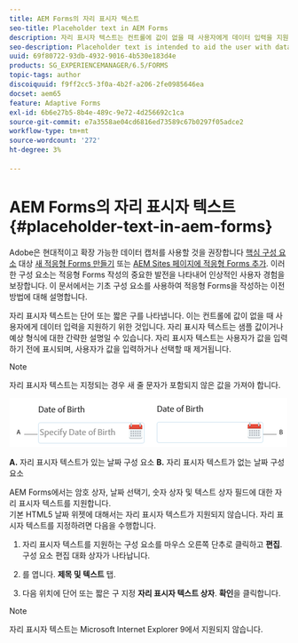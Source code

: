 ```yaml
---
title: AEM Forms의 자리 표시자 텍스트
seo-title: Placeholder text in AEM Forms
description: 자리 표시자 텍스트는 컨트롤에 값이 없을 때 사용자에게 데이터 입력을 지원하기 위한 것입니다. 샘플 값이거나 예상 형식에 대한 간략한 설명일 수 있습니다.
seo-description: Placeholder text is intended to aid the user with data entry when the control has no value. It could be a sample value or a brief description of the expected format.
uuid: 69f80722-93db-4932-9016-4b530e183d4e
products: SG_EXPERIENCEMANAGER/6.5/FORMS
topic-tags: author
discoiquuid: f9ff2cc5-3f0a-4b2f-a206-2fe0985646ea
docset: aem65
feature: Adaptive Forms
exl-id: 6b6e27b5-8b4e-489c-9e72-4d256692c1ca
source-git-commit: e7a3558ae04cd6816ed73589c67b0297f05adce2
workflow-type: tm+mt
source-wordcount: '272'
ht-degree: 3%

---
```


# AEM Forms의 자리 표시자 텍스트 {#placeholder-text-in-aem-forms}

<span class="preview"> Adobe은 현대적이고 확장 가능한 데이터 캡처를 사용할 것을 권장합니다 [핵심 구성 요소](https://experienceleague.adobe.com/docs/experience-manager-core-components/using/adaptive-forms/introduction.html) 대상 [새 적응형 Forms 만들기](/help/forms/using/create-an-adaptive-form-core-components.md) 또는 [AEM Sites 페이지에 적응형 Forms 추가](/help/forms/using/create-or-add-an-adaptive-form-to-aem-sites-page.md). 이러한 구성 요소는 적응형 Forms 작성의 중요한 발전을 나타내어 인상적인 사용자 경험을 보장합니다. 이 문서에서는 기초 구성 요소를 사용하여 적응형 Forms을 작성하는 이전 방법에 대해 설명합니다. </span>

자리 표시자 텍스트는 단어 또는 짧은 구를 나타냅니다. 이는 컨트롤에 값이 없을 때 사용자에게 데이터 입력을 지원하기 위한 것입니다. 자리 표시자 텍스트는 샘플 값이거나 예상 형식에 대한 간략한 설명일 수 있습니다. 자리 표시자 텍스트는 사용자가 값을 입력하기 전에 표시되며, 사용자가 값을 입력하거나 선택할 때 제거됩니다.

>[!NOTE]
>
>자리 표시자 텍스트는 지정되는 경우 새 줄 문자가 포함되지 않은 값을 가져야 합니다.

![자리 표시자 텍스트가 있거나 없는 날짜 구성 요소](assets/dat-picker-place-holder-text.png)

**A.** 자리 표시자 텍스트가 있는 날짜 구성 요소 **B.** 자리 표시자 텍스트가 없는 날짜 구성 요소

AEM Forms에서는 암호 상자, 날짜 선택기, 숫자 상자 및 텍스트 상자 필드에 대한 자리 표시자 텍스트를 지원합니다.\
기본 HTML5 날짜 위젯에 대해서는 자리 표시자 텍스트가 지원되지 않습니다. 자리 표시자 텍스트를 지정하려면 다음을 수행합니다.

1. 자리 표시자 텍스트를 지원하는 구성 요소를 마우스 오른쪽 단추로 클릭하고 **편집**. 구성 요소 편집 대화 상자가 나타납니다.

1. 를 엽니다. **제목 및 텍스트** 탭.
1. 다음 위치에 단어 또는 짧은 구 지정 **자리 표시자 텍스트 상자**. **확인**&#x200B;을 클릭합니다.

>[!NOTE]
>
>자리 표시자 텍스트는 Microsoft Internet Explorer 9에서 지원되지 않습니다.
